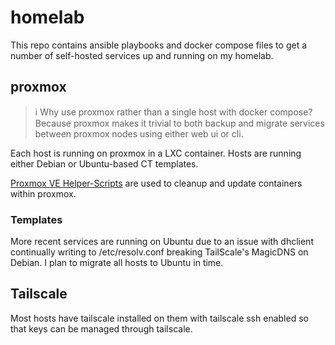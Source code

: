 # homelab

This repo contains ansible playbooks and docker compose files to get a number of self-hosted services up and running on my homelab.

## proxmox

> ℹ️ Why use proxmox rather than a single host with docker compose? Because proxmox makes it trivial to both backup and migrate services between proxmox nodes using either web ui or cli.

Each host is running on proxmox in a LXC container. Hosts are running either Debian or Ubuntu-based CT templates.

[Proxmox VE Helper-Scripts](https://github.com/tteck/Proxmox) are used to cleanup and update containers within proxmox.

### Templates

More recent services are running on Ubuntu due to an issue with dhclient continually writing to /etc/resolv.conf breaking TailScale's MagicDNS on Debian. I plan to migrate all hosts to Ubuntu in time.

## Tailscale

Most hosts have tailscale installed on them with tailscale ssh enabled so that keys can be managed through tailscale.

